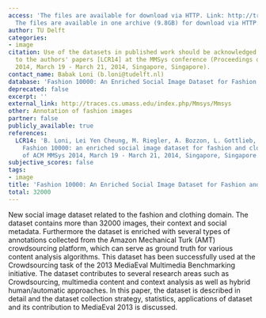 ```yaml
---
access: 'The files are available for download via HTTP. Link: http://traces.cs.umass.edu/index.php/Mmsys/Mmsys
  The files are available in one archive (9.8GB) for download via HTTP: Link: http://skuld.cs.umass.edu/traces/mmsys/2014/user05.tar'
author: TU Delft
categories:
- image
citation: Use of the datasets in published work should be acknowledged by a full citation
  to the authors' papers [LCR14] at the MMSys conference (Proceedings of ACM MMSys
  2014, March 19 - March 21, 2014, Singapore, Singapore).
contact_name: Babak Loni (b.loni@tudelft.nl)
database: 'Fashion 10000: An Enriched Social Image Dataset for Fashion and Clothing'
deprecated: false
excerpt: ''
external_link: http://traces.cs.umass.edu/index.php/Mmsys/Mmsys
other: Annotation of fashion images
partner: false
publicly_available: true
references:
  LCR14: 'B. Loni, Lei Yen Cheung, M. Riegler, A. Bozzon, L. Gottlieb, M. Larson,
    Fashion 10000: an enriched social image dataset for fashion and clothing, Proceedings
    of ACM MMSys 2014, March 19 - March 21, 2014, Singapore, Singapore.'
subjective_scores: false
tags:
- image
title: 'Fashion 10000: An Enriched Social Image Dataset for Fashion and Clothing'
total: 32000
---
```


New social image dataset related to the fashion and clothing domain. The dataset contains more than 32000 images, their context and social metadata. Furthermore the dataset is enriched with several types of annotations collected from the Amazon Mechanical Turk (AMT) crowdsourcing platform, which can serve as ground truth for various content analysis algorithms. This dataset has been successfully used at the Crowdsourcing task of the 2013 MediaEval Multimedia Benchmarking initiative. The dataset contributes to several research areas such as Crowdsourcing, multimedia content and context analysis as well as hybrid human/automatic approaches. In this paper, the dataset is described in detail and the dataset collection strategy, statistics, applications of dataset and its contribution to MediaEval 2013 is discussed.
